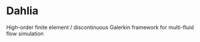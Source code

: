 # Dahlia
High-order finite element / discontinuous Galerkin framework for multi-fluid flow simulation 
